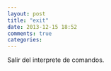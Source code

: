 ```yaml
---
layout: post
title: "exit"
date: 2013-12-15 18:52
comments: true
categories: 
---
```

Salir del interprete de comandos.

